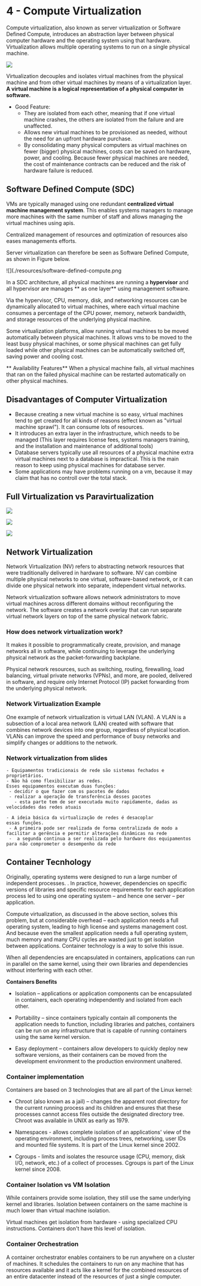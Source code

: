 # 4 - Compute Virtualization
Compute virtualization, also known as server virtualization or Software Defined Compute, introduces an abstraction layer between physical computer hardware and the operating system using that hardware. Virtualization allows multiple operating systems to run on a single physical machine.

![](./resources/virtualization-architecture.png)

Virtualization decouples and isolates virtual machines from the physical machine and from other virtual machines by means of a virtualization layer. **A virtual machine is a logical representation of a physical computer in software.**

- Good Feature:
  - They are isolated from each other, meaning that if one virtual machine crashes, the others are isolated from the failure and are unaffected.
  - Allows new virtual machines to be provisioned as needed, without the need for an upfront hardware purchase.
  - By consolidating many physical computers as virtual machines on fewer (bigger) physical machines, costs can be saved on hardware, power, and cooling. Because fewer physical machines are needed, the cost of maintenance contracts can be reduced and the risk of hardware failure is reduced.


## Software Defined Compute (SDC)
VMs are typically managed using one redundant **centralized virtual machine management system**. This enables systems managers to manage more machines with the same number of staff and allows managing the virtual machines using apis.

Centralized management of resources and optimization of resources also eases managements efforts.

Server virtualization can therefore be seen as Software Defined Compute, as shown in Figure below.

![](./resources/software-defined-compute.png

In a SDC architecture, all physical machines are running a **hypervisor** and all hypervisor are manages ** as one layer** using management software.

Via the hypervisor, CPU, memory, disk, and networking resources can be dynamically allocated to virtual machines, where each virtual machine consumes a percentage of the CPU power, memory, network bandwidth, and storage resources of the underlying physical machine.

Some virtualization platforms, allow running virtual machines to be moved automatically between physical machines. It allows vms to be moved to the least busy physical machines, or some physical machines can get fully loaded while other physical machines can be automatically switched off, saving power and cooling cost.

** Availability Features** 
When a physical machine fails, all virtual machines that ran on the failed physical machine can be restarted automatically on other physical machines.

## Disadvantages of Computer Virtualization
- Because creating a new virtual machine is so easy, virtual machines tend to get created for all kinds of reasons (effect known as "virtual machine sprawl"). It can consume lots of resources.
- It introduces an extra layer in the infrastructure, which needs to be managed (This layer requires license fees, systems managers training, and the installation and maintenance of additional tools)
- Database servers typically use all resources of a physical machine extra virtual machines next to a database is impractical. This is the main reason to keep using physical machines for database server.
- Some applications may have problems running on a vm, because it may claim that has no controll over the total stack.


## Full Virtualization vs Paravirtualization
![](./resources/full-virtualization.png)

![](./resources/paravirtualization.png)

![](./resources/paravirtualization-vs-fullvirtualization.png)

## Network Virtualization 
Network Virtualization (NV) refers to abstracting network resources that were traditionally delivered in hardware to software. NV can combine multiple physical networks to one virtual, software-based network, or it can divide one physical network into separate, independent virtual networks.  

Network virtualization software allows network administrators to move virtual machines across different domains without reconfiguring the network. The software creates a network overlay that can run separate virtual network layers on top of the same physical network fabric.

### How does network virtualization work?
 It makes it possible to programmatically create, provision, and manage networks all in software, while continuing to leverage the underlying physical network as the packet-forwarding backplane.

 Physical network resources, such as switching, routing, firewalling, load balancing, virtual private networks (VPNs), and more, are pooled, delivered in software, and require only Internet Protocol (IP) packet forwarding from the underlying physical network.

 ### Network Virtualization Example
 One example of network virtualization is virtual LAN (VLAN). A VLAN is a subsection of a local area network (LAN) created with software that combines network devices into one group, regardless of physical location. VLANs can improve the speed and performance of busy networks and simplify changes or additions to the network.

 ### Network virtualization from slides
 ```
- Equipamentos tradicionais de rede são sistemas fechados e proprietários.
- Não há como flexibilizar as redes.
Esses equipamentos executam duas funções:
  - decidir o que fazer com os pacotes de dados
  - realizar a operação de transferência desses pacotes
    - esta parte tem de ser executada muito rapidamente, dadas as velocidades das redes atuais

- A ideia básica da virtualização de redes é desacoplar
essas funções. 
  - A primeira pode ser realizada de forma centralizada de modo a facilitar a gerência e permitir alterações dinâmicas na rede
  -  a segunda continua a ser realizada pelo hardware dos equipamentos para não comprometer o desempenho da rede  

 ```

## Container Tecnhology
Originally, operating systems were designed to run a large number of
independent processes. . In practice, however, dependencies on specific versions of libraries and specific resource requirements for each application process led to using one operating system – and hence one server – per application.

Compute virtualization, as discussed in the above section, solves this problem, but at considerable overhead – each application needs a full operating system, leading to high license and systems management cost. And because even the smallest application needs a full operating system, much memory and many CPU cycles are wasted just to get isolation between applications. Container technology is a way to solve this issue.

When all dependencies are encapsulated in containers, applications can run in parallel on the same kernel, using their own libraries and dependencies without interfering with each other.

**Containers Benefits**
- Isolation – applications or application components can be encapsulated in containers, each operating independently and isolated from each other.

- Portability – since containers typically contain all components the application needs to function, including libraries and patches, containers can be run on any infrastructure that is capable of running containers using the same kernel version.

- Easy deployment – containers allow developers to quickly deploy new software versions, as their containers can be moved from the development environment to the production environment unaltered.

### Container implementation
Containers are based on 3 technologies that are all part of the Linux kernel:
- Chroot (also known as a jail) – changes the apparent root directory for the current running process and its children and ensures that these processes cannot access files outside the designated directory tree. Chroot was available in UNIX as early as 1979.

- Namespaces - allows complete isolation of an applications' view of the operating environment, including process trees, networking, user IDs and mounted file systems. It is part of the Linux kernel since 2002.

- Cgroups - limits and isolates the resource usage (CPU, memory, disk I/O, network, etc.) of a collect of processes. Cgroups is part of the Linux kernel since 2008.

### Container Isolation vs VM Isolation
While containers provide some isolation, they still use the same underlying kernel and libraries. Isolation between containers on the same machine is much lower than virtual machine isolation.

Virtual machines get isolation from hardware - using specialized CPU instructions. Containers don't have this level of isolation. 

### Container Orchestration
A container orchestrator enables containers to be run anywhere on a cluster of machines. It schedules the containers to run on any machine that has resources available and it acts like a kernel for the combined resources of an entire datacenter instead of the resources of just a single computer.